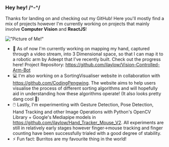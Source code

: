 ### Hey hey! /^-^/
Thanks for landing on and checking out my GitHub! Here you'll mostly find a mix of projects however I'm currently working on projects that mainly involve **Computer Vision** and **ReactJS**!

!["Picture of Me!"]("images/why_hello_there.png")

- 🦾 As of now I'm currently working on mapping my hand, captured through a video stream, into 3 Dimensional space, so that I can map it to a robotic arm by Adeept that I've recently built. Check out the progress here! Project Repository: https://github.com/ilaylow/Vision-Controlled-Arm-Bot
- 💻 I'm also working on a SortingVisualiser website in collaboration with https://github.com/CodingPengwing. The website aims to help users visualise the process of different sorting algorithms and will hopefully aid in understanding how these algorithms operate! (It also looks pretty dang cool :eyes:)
- 🖱️ Lastly, I'm experimenting with Gesture Detection, Pose Detection, Hand Tracking and other Image Operations with Python's OpenCV Library + Google's Mediapipe models in https://github.com/ilaylow/Hand_Tracker_Mouse_V2. All experiments are still in relatively early stages however finger->mouse tracking and finger counting have been successfully trialed with a good degree of stability.
- ⚡ Fun fact: Burritos are my favourite thing in the world!

<!--
**ilaylow/ilaylow** is a ✨ _special_ ✨ repository because its `README.md` (this file) appears on your GitHub profile.

Here are some ideas to get you started:

- 🔭 I’m currently working on ...
- 🌱 I’m currently learning ...
- 👯 I’m looking to collaborate on ...
- 🤔 I’m looking for help with ...
- 💬 Ask me about ...
- 📫 How to reach me: ...
- 😄 Pronouns: ...
- ⚡ Fun fact: ...
-->
